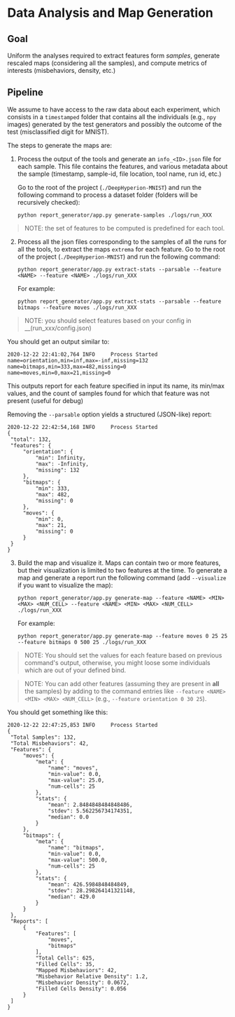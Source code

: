 # Data Analysis and Map Generation

## Goal

Uniform the analyses required to extract features form _samples_, generate rescaled maps (considering all the samples), 
and compute metrics of interests (misbehaviors, density, etc.)

## Pipeline

We assume to have access to the raw data about each experiment, which consists in a `timestamped` folder that
contains all the individuals (e.g., `npy` images) generated by the test generators and possibly the outcome of the
test (misclassified digit for MNIST).

The steps to generate the maps are:

1. Process the output of the tools and generate an `info_<ID>.json` file for each sample. This file contains the features, and various metadata about the sample (timestamp, sample-id, file location, tool name, run id, etc.)

   Go to the root of the project (`./DeepHyperion-MNIST`) and run the following command to process a dataset folder (folders will be recursively checked):

   ```
   python report_generator/app.py generate-samples ./logs/run_XXX
   ```
> NOTE: the set of features to be computed is predefined for each tool.
    
    
2. Process all the json files corresponding to the samples of all the runs for all the tools, to extract the maps `extrema` for each feature. Go to the root of the project (`./DeepHyperion-MNIST`) and run the following command:

   ```
   python report_generator/app.py extract-stats --parsable --feature <NAME> --feature <NAME> ./logs/run_XXX
   ```
   For example:

   ```
   python report_generator/app.py extract-stats --parsable --feature bitmaps --feature moves ./logs/run_XXX
   ```
> NOTE: you should select features based on your config in __(run_xxx/config.json)

  You should get an output similar to:
  
  ```
2020-12-22 22:41:02,764 INFO     Process Started
name=orientation,min=inf,max=-inf,missing=132
name=bitmaps,min=333,max=482,missing=0
name=moves,min=0,max=21,missing=0
  ```
   This outputs report for each feature specified in input its name, its min/max values, and the count of samples found for which that feature was not present (useful for debug)

   Removing the `--parsable` option yields a structured (JSON-like) report:

   ```
2020-12-22 22:42:54,168 INFO     Process Started
{
    "total": 132,
    "features": {
        "orientation": {
            "min": Infinity,
            "max": -Infinity,
            "missing": 132
        },
        "bitmaps": {
            "min": 333,
            "max": 482,
            "missing": 0
        },
        "moves": {
            "min": 0,
            "max": 21,
            "missing": 0
        }
    }
}
   ```

3. Build the map and visualize it. Maps can contain two or more features, but their visualization is limited to two features at the time. To generate a map and generate a report run the following command (add `--visualize` if you want to visualize the map):

   ```
   python report_generator/app.py generate-map --feature <NAME> <MIN> <MAX> <NUM_CELL> --feature <NAME> <MIN> <MAX> <NUM_CELL> ./logs/run_XXX
   ```
   For example:

   ```
   python report_generator/app.py generate-map --feature moves 0 25 25 --feature bitmaps 0 500 25 ./logs/run_XXX
   ```
> NOTE: You should set the <MIN> <MAX> values for each feature based on previous command's output, otherwise, you might loose some individuals which are out of your defined bind.  
  
> NOTE: You can add other features (assuming they are present in **all** the samples) by adding to the command entries like `--feature <NAME> <MIN> <MAX> <NUM_CELL>` (e.g., `--feature orientation 0 30 25`).

   You should get something like this:
   
   ```
   2020-12-22 22:47:25,853 INFO     Process Started
{
    "Total Samples": 132,
    "Total Misbehaviors": 42,
    "Features": {
        "moves": {
            "meta": {
                "name": "moves",
                "min-value": 0.0,
                "max-value": 25.0,
                "num-cells": 25
            },
            "stats": {
                "mean": 2.8484848484848486,
                "stdev": 5.562256734174351,
                "median": 0.0
            }
        },
        "bitmaps": {
            "meta": {
                "name": "bitmaps",
                "min-value": 0.0,
                "max-value": 500.0,
                "num-cells": 25
            },
            "stats": {
                "mean": 426.5984848484849,
                "stdev": 28.298264141321148,
                "median": 429.0
            }
        }
    },
    "Reports": [
        {
            "Features": [
                "moves",
                "bitmaps"
            ],
            "Total Cells": 625,
            "Filled Cells": 35,
            "Mapped Misbehaviors": 42,
            "Misbehavior Relative Density": 1.2,
            "Misbehavior Density": 0.0672,
            "Filled Cells Density": 0.056
        }
    ]
}
```



 
